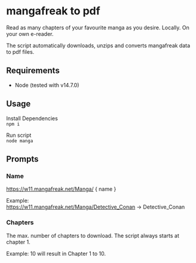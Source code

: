 # mangafreak to pdf

Read as many chapters of your favourite manga as you desire. Locally. On your own e-reader.

The script automatically downloads, unzips and converts mangafreak data to pdf files.

## Requirements

- Node (tested with v14.7.0)

## Usage

Install Dependencies
<br>
`npm i`

Run script
<br>
`node manga`

## Prompts

### Name

https://w11.mangafreak.net/Manga/ { name }

Example:
<br>
https://w11.mangafreak.net/Manga/Detective_Conan -> Detective_Conan

### Chapters

The max. number of chapters to download. The script always starts at chapter 1.

Example: 10 will result in Chapter 1 to 10.
